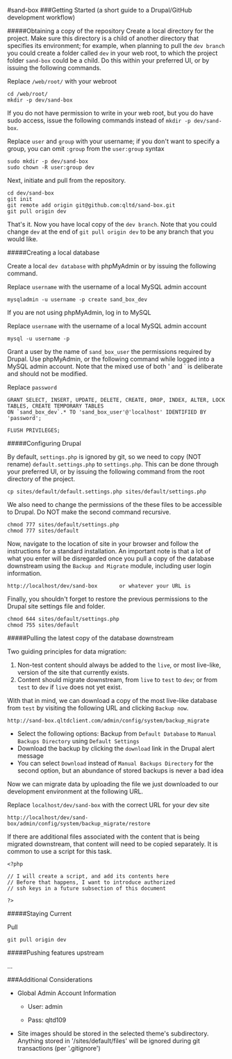 #sand-box
###Getting Started (a short guide to a Drupal/GitHub development workflow)

#####Obtaining a copy of the repository
Create a local directory for the project. Make sure this directory is a child of another directory that specifies its environment; for example, when planning to pull the `dev branch` you could create a folder called `dev` in your web root, to which the project folder `sand-box` could be a child. Do this within your preferred UI, or by issuing the following commands.
 
Replace `/web/root/` with your webroot

```
cd /web/root/
mkdir -p dev/sand-box
```

If you do not have permission to write in your web root, but you do have sudo access, issue the following commands instead of `mkdir -p dev/sand-box`.

Replace `user` and `group` with your username; if you don't want to specify a group, you can omit `:group` from the `user:group` syntax

```
sudo mkdir -p dev/sand-box
sudo chown -R user:group dev	
```

Next, initiate and pull from the repository.

```
cd dev/sand-box
git init
git remote add origin git@github.com:qltd/sand-box.git
git pull origin dev
```

That's it. Now you have local copy of the `dev branch`. Note that you could change `dev` at the end of `git pull origin dev` to be any branch that you would like.

#####Creating a local database

Create a local `dev database` with phpMyAdmin or by issuing the following command.

Replace `username` with the username of a local MySQL admin account

```
mysqladmin -u username -p create sand_box_dev
```
If you are not using phpMyAdmin, log in to MySQL 

Replace `username` with the username of a local MySQL admin account

```
mysql -u username -p
```
Grant a user by the name of `sand_box_user` the permissions required by Drupal. Use phpMyAdmin, or the following command while logged into a MySQL admin account. Note that the mixed use of both ' and ` is deliberate and should not be modified.

Replace `password`

```
GRANT SELECT, INSERT, UPDATE, DELETE, CREATE, DROP, INDEX, ALTER, LOCK TABLES, CREATE TEMPORARY TABLES 
ON `sand_box_dev`.* TO 'sand_box_user'@'localhost' IDENTIFIED BY 'password';

FLUSH PRIVILEGES;
```

#####Configuring Drupal

By default, `settings.php` is ignored by git, so we need to copy (NOT rename) `default.settings.php` to `settings.php`. This can be done through your preferred UI, or by issuing the following command from the root directory of the project.

```
cp sites/default/default.settings.php sites/default/settings.php
```

We also need to change the permissions of the these files to be accessible to Drupal. Do NOT make the second command recursive.

```
chmod 777 sites/default/settings.php
chmod 777 sites/default
```

Now, navigate to the location of site in your browser and follow the instructions for a standard installation. An important note is that a lot of what you enter will be disregarded once you pull a copy of the database downstream using the `Backup and Migrate` module, including user login information.

```
http://localhost/dev/sand-box		or whatever your URL is
```

Finally, you shouldn't forget to restore the previous permissions to the Drupal site settings file and folder.

```
chmod 644 sites/default/settings.php
chmod 755 sites/default
```

#####Pulling the latest copy of the database downstream

Two guiding principles for data migration:

1. Non-test content should always be added to the `live`, or most live-like, version of the site that currently exists.
2. Content should migrate downstream, from `live` to `test` to `dev`; or from `test` to `dev` if `live` does not yet exist.

With that in mind, we can download a copy of the most live-like database from `test` by visiting the following URL and clicking `Backup now`.

```
http://sand-box.qltdclient.com/admin/config/system/backup_migrate
```

- Select the following options: Backup from `Default Database` to `Manual Backups Directory` using `Default Settings`
- Download the backup by clicking the `download` link in the Drupal alert message
- You can select `Download` instead of `Manual Backups Directory` for the second option, but an abundance of stored backups is never a bad idea

Now we can migrate data by uploading the file we just downloaded to our development environment at the following URL.

Replace `localhost/dev/sand-box` with the correct URL for your dev site

```
http://localhost/dev/sand-box/admin/config/system/backup_migrate/restore
```

If there are additional files associated with the content that is being migrated downstream, that content will need to be copied separately. It is common to use a script for this task.

```
<?php

// I will create a script, and add its contents here
// Before that happens, I want to introduce authorized 
// ssh keys in a future subsection of this document

?>
```

#####Staying Current

Pull

```
git pull origin dev
```

#####Pushing features upstream

…

###Additional Considerations

- Global Admin Account Information

	- User:		admin
	
	- Pass:		qltd109

- Site images should be stored in the selected theme's subdirectory. Anything stored in '/sites/default/files' will be ignored during git transactions (per '.gitignore')
